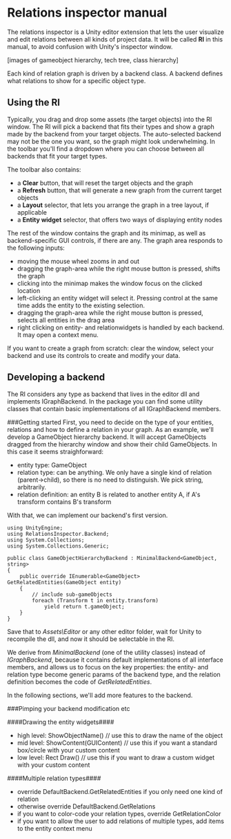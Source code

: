 Relations inspector manual
==========================

The relations inspector is a Unity editor extension that lets the user visualize and edit relations between all kinds of project data. It will be called **RI** in this manual, to avoid confusion with Unity's inspector window.

[images of gameobject hierarchy, tech tree, class hierarchy]

Each kind of relation graph is driven by a backend class. A backend defines what relations to show for a specific object type.

Using the RI
-------------------
Typically, you drag and drop some assets (the target objects) into the RI window. The RI will pick a backend that fits their types and show a graph made by the backend from your target objects. The auto-selected backend may not be the one you want, so the graph might look underwhelming. In the toolbar you'll find a dropdown where you can choose between all backends that fit your target types.

The toolbar also contains:

* a **Clear** button, that will reset the target objects and the graph
* a **Refresh** button, that will generate a new graph from the current target objects
* a **Layout** selector, that lets you arrange the graph in a tree layout, if applicable
* a **Entity widget** selector, that offers two ways of displaying entity nodes

The rest of the window contains the graph and its minimap, as well as  backend-specific GUI controls, if there are any. The graph area responds to the following inputs:

* moving the mouse wheel zooms in and out
* dragging the graph-area while the right mouse button is pressed, shifts the graph
* clicking into the minimap makes the window focus on the clicked location
* left-clicking an entity widget will select it. Pressing control at the same time adds the entity to the existing selection.
* dragging the graph-area while the right mouse button is pressed, selects all entities in the drag area
* right clicking on entity- and relationwidgets is handled by each backend. It may open a context menu. 


If you want to create a graph from scratch: clear the window, select your backend and use its controls to create and modify your data.

<!-- todo: cover the case where the game or a second window is driving the API -->



Developing a backend
--------------------

The RI considers any type as backend that lives in the editor dll and implements IGraphBackend. In the package you can find some utility classes that contain basic implementations of all IGraphBackend members.

###Getting started
First, you need to decide on the type of your entities, relations and how to define a relation in your graph. As an example, we'll develop a GameObject hierarchy backend. It will accept GameObjects dragged from the hierarchy window and show their child GameObjects. In this case it seems straighforward:

- entity type: GameObject
- relation type: can be anything. We only have a single kind of relation (parent->child), so there is no need to distinguish. We pick string, arbitrarily.
- relation definition: an entity B is related to another entity A, if A's transform contains B's transform

With that, we can implement our backend's first version.

	using UnityEngine;
	using RelationsInspector.Backend;
	using System.Collections;
	using System.Collections.Generic;

	public class GameObjectHierarchyBackend : MinimalBackend<GameObject, string>
	{
		public override IEnumerable<GameObject> GetRelatedEntities(GameObject entity)
		{
			// include sub-gameObjects
			foreach (Transform t in entity.transform)
				yield return t.gameObject;
		}
	}

Save that to *Assets\Editor* or any other editor folder, wait for Unity to recompile the dll, and now it should be selectable in the RI.

We derive from *MinimalBackend* (one of the utility classes) instead of *IGraphBackend*, because it contains default implementations of all interface members, and allows us to focus on the key properties: the entity- and relation type become generic params of the backend type, and the relation definition becomes the code of *GetRelatedEntities*.

In the following sections, we'll add more features to the backend.

###Pimping your backend
modification etc

####Drawing the entity widgets####

- high level: ShowObjectName()	// use this to draw the name of the object
- mid level: ShowContent(GUIContent)	// use this if you want a standard box/circle with your custom content
- low level: Rect Draw()				// use this if you want to draw a custom widget with your custom content

####Multiple relation types####
- override DefaultBackend.GetRelatedEntities if you only need one kind of relation
- otherwise override DefaultBackend.GetRelations
- if you want to color-code your relation types, override GetRelationColor
- if you want to allow the user to add relations of multiple types, add items to the entity context menu


